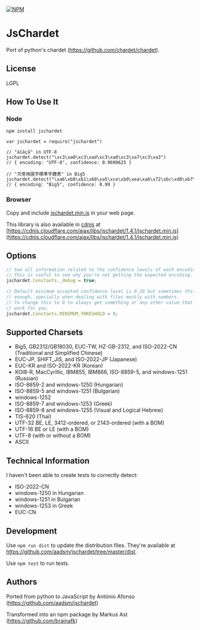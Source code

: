 [![NPM](https://nodei.co/npm/jschardet.png?downloads=true&downloadRank=true)](https://nodei.co/npm/jschardet/)

JsChardet
=========

Port of python's chardet (https://github.com/chardet/chardet).

License
-------

LGPL

How To Use It
-------------

### Node
```   
npm install jschardet
```

    var jschardet = require("jschardet")

    // "àíàçã" in UTF-8
    jschardet.detect("\xc3\xa0\xc3\xad\xc3\xa0\xc3\xa7\xc3\xa3")
    // { encoding: "UTF-8", confidence: 0.9690625 }

    // "次常用國字標準字體表" in Big5
    jschardet.detect("\xa6\xb8\xb1\x60\xa5\xce\xb0\xea\xa6\x72\xbc\xd0\xb7\xc7\xa6\x72\xc5\xe9\xaa\xed")
    // { encoding: "Big5", confidence: 0.99 }

### Browser
Copy and include [jschardet.min.js](https://github.com/aadsm/jschardet/tree/master/dist/jschardet.min.js) in your web page.

This library is also available in [cdnjs](https://cdnjs.com) at [https://cdnjs.cloudflare.com/ajax/libs/jschardet/1.4.1/jschardet.min.js](https://cdnjs.cloudflare.com/ajax/libs/jschardet/1.4.1/jschardet.min.js)

Options
-------

```javascript
// See all information related to the confidence levels of each encoding.
// This is useful to see why you're not getting the expected encoding.
jschardet.Constants._debug = true;

// Default minimum accepted confidence level is 0.20 but sometimes this is not
// enough, specially when dealing with files mostly with numbers.
// To change this to 0 to always get something or any other value that can
// work for you.
jschardet.Constants.MINIMUM_THRESHOLD = 0;
```

Supported Charsets
------------------

* Big5, GB2312/GB18030, EUC-TW, HZ-GB-2312, and ISO-2022-CN (Traditional and Simplified Chinese)
* EUC-JP, SHIFT_JIS, and ISO-2022-JP (Japanese)
* EUC-KR and ISO-2022-KR (Korean)
* KOI8-R, MacCyrillic, IBM855, IBM866, ISO-8859-5, and windows-1251 (Russian)
* ISO-8859-2 and windows-1250 (Hungarian)
* ISO-8859-5 and windows-1251 (Bulgarian)
* windows-1252
* ISO-8859-7 and windows-1253 (Greek)
* ISO-8859-8 and windows-1255 (Visual and Logical Hebrew)
* TIS-620 (Thai)
* UTF-32 BE, LE, 3412-ordered, or 2143-ordered (with a BOM)
* UTF-16 BE or LE (with a BOM)
* UTF-8 (with or without a BOM)
* ASCII

Technical Information
---------------------

I haven't been able to create tests to correctly detect:

* ISO-2022-CN
* windows-1250 in Hungarian
* windows-1251 in Bulgarian
* windows-1253 in Greek
* EUC-CN

Development
-----------
Use `npm run dist` to update the distribution files. They're available at https://github.com/aadsm/jschardet/tree/master/dist.

Use `npm test` to run tests.

Authors
-------

Ported from python to JavaScript by António Afonso (https://github.com/aadsm/jschardet)

Transformed into an npm package by Markus Ast (https://github.com/brainafk)
